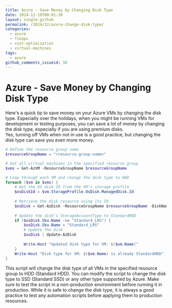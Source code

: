 ```yaml
---
title: Azure - Save Money by Changing Disk Type
date: 2024-12-19T00:01:30
layout: single-github
permalink: /2024/12/azure-change-disk-type/
categories:
  - azure
  - finops
  - cost-optimization
  - virtual-machines
tags:
  - azure
github_comments_issueid: 38
---
```


# Azure - Save Money by Changing Disk Type

Here's a quick tip to save money on your Azure VMs by changing the disk type. Especially over the holidays, when you might be running VMs for development or testing purposes, you can save a lot of money by changing the disk type, especially if you are using premium disks.<br>
Yes, turning off VMs when not in use is a good practice, but changing the disk type can save you even more money.

```powershell
# Define the resource group name
$resourceGroupName = "<resource-group-name>"

# Get all virtual machines in the specified resource group
$vms = Get-AzVM -ResourceGroupName $resourceGroupName

# Loop through each VM and change the disk type to HDD
foreach ($vm in $vms) {
    # Get the OS disk ID from the VM's storage profile
    $osDiskId = $vm.StorageProfile.OsDisk.ManagedDisk.Id
    
    # Retrieve the disk resource using its ID
    $osDisk = Get-AzDisk -ResourceGroupName $resourceGroupName -DiskName (Split-Path -Leaf $osDiskId)
    
    # Update the disk's StorageAccountType to StandardHDD
    if ($osDisk.Sku.Name -ne "Standard_LRS") {
        $osDisk.Sku.Name = "Standard_LRS"
        # Update the disk
        $osDisk | Update-AzDisk
        
        Write-Host "Updated disk type for VM: $($vm.Name)"
    }
    Write-Host "Disk type for VM: $($vm.Name) is already StandardHDD"
}
```

This script will change the disk type of all VMs in the specified resource group to HDD (Standard HDD). You can modify the script to change the disk type to SSD (Standard SSD) or any other type supported by Azure. Make sure to test the script in a non-production environment before running it in production. While it is safe to change the disk type, it is always a good practice to test any automation scripts before applying them to production resources.